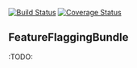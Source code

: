 [![Build Status](https://travis-ci.org/davewwww/FlaggingBundle.svg)](https://travis-ci.org/davewwww/FlaggingBundle) [![Coverage Status](https://coveralls.io/repos/davewwww/FlaggingBundle/badge.svg?branch=master)](https://coveralls.io/r/davewwww/FlaggingBundle?branch=master)

FeatureFlaggingBundle
---------------------

:TODO: